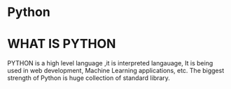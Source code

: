 # Python
# WHAT IS PYTHON
PYTHON is a high level language ,it is interpreted langauage,
It is being used in web development, Machine Learning applications, etc.
The biggest strength of Python is huge collection of standard library.

